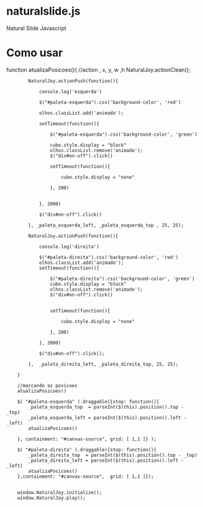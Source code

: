 naturalslide.js
===============

Natural Slide Javascript


Como usar
===============


function atualizaPosicoes(){
  		//action , x, y, w ,h
			NaturalJoy.actionClean();
			
			NaturalJoy.actionPush(function(){

				console.log('esquerda')

				$("#paleta-esquerda").css('background-color', 'red')

				olhos.classList.add('animado');

				setTimeout(function(){
					
					$("#paleta-esquerda").css('background-color', 'green')						
					
					cubo.style.display = "block"					
					olhos.classList.remove('animado');
					$("div#on-off").click()

					setTimeout(function(){

						cubo.style.display = "none"

					}, 200)


				}, 2000)

				$("div#on-off").click()

			}, _paleta_esquerda_left, _paleta_esquerda_top , 25, 25);

			NaturalJoy.actionPush(function(){ 			

				console.log('direita')

				$("#paleta-direita").css('background-color', 'red')
				olhos.classList.add('animado');
				setTimeout(function(){

					$("#paleta-direita").css('background-color', 'green')						
					cubo.style.display = "block"					
					olhos.classList.remove('animado');
					$("div#on-off").click()


					setTimeout(function(){

						cubo.style.display = "none"

					}, 200)

				}, 2000)

				$("div#on-off").click();

			},  _paleta_direita_left, _paleta_direita_top, 25, 25);

		}

		//marcando as posicoes
		atualizaPosicoes()

		$( "#paleta-esquerda" ).draggable({stop: function(){
			_paleta_esquerda_top  = parseInt($(this).position().top - _top)
			_paleta_esquerda_left = parseInt($(this).position().left - _left)
			atualizaPosicoes()

		}, containment: "#canvas-source", grid: [ 1,1 ]} );

		$( "#paleta-direita" ).draggable({stop: function(){
			_paleta_direita_top  = parseInt($(this).position().top - _top)
			_paleta_direita_left = parseInt($(this).position().left - _left)
			atualizaPosicoes()
		},containment: "#canvas-source",  grid: [ 1,1 ]});


		window.NaturalJoy.initialize();
		window.NaturalJoy.play();		
